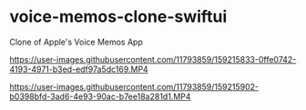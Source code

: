 # voice-memos-clone-swiftui
Clone of Apple's Voice Memos App


https://user-images.githubusercontent.com/11793859/159215833-0ffe0742-4193-4971-b3ed-edf97a5dc169.MP4 



https://user-images.githubusercontent.com/11793859/159215902-b0398bfd-3ad6-4e93-90ac-b7ee18a281d1.MP4

